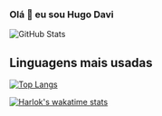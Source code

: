 ### Olá 👋 eu sou Hugo Davi
![GitHub Stats](https://github-readme-stats.vercel.app/api?username=Hugo-Davi&show_icons=true&count_private=true&theme=dracula)

## Linguagens mais usadas

[![Top Langs](https://github-readme-stats.vercel.app/api/top-langs/?username=Hugo-Davi&layout=compact&langs_count=7&theme=dracula&exclude_lang=html,css)](https://github.com/Hugo-Davi)

[![Harlok's wakatime stats](https://github-readme-stats.vercel.app/api/wakatime?username=Hugo-Davi)](https://github.com/Hugo-Davi/github-readme-stats)
